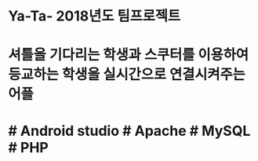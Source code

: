 # Ya-Ta- 2018년도 팀프로젝트
# 셔틀을 기다리는 학생과 스쿠터를 이용하여 등교하는 학생을 실시간으로 연결시켜주는 어플

# # Android studio # Apache # MySQL # PHP 
